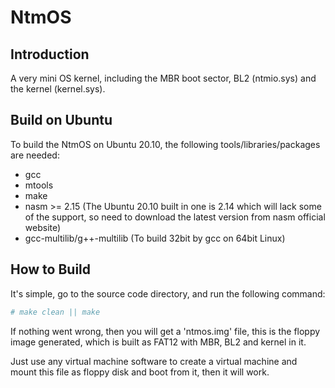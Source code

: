 # NtmOS

## Introduction

A very mini OS kernel, including the MBR boot sector, BL2 (ntmio.sys) and the kernel (kernel.sys).

## Build on Ubuntu

To build the NtmOS on Ubuntu 20.10, the following tools/libraries/packages are needed:

- gcc
- mtools
- make
- nasm >= 2.15 (The Ubuntu 20.10 built in one is 2.14 which will lack some of the support, so need to download the latest version from nasm official website)
- gcc-multilib/g++-multilib (To build 32bit by gcc on 64bit Linux)

## How to Build

It's simple, go to the source code directory, and run the following command:

````bash
# make clean || make
````

If nothing went wrong, then you will get a 'ntmos.img' file, this is the floppy image generated, which is built as FAT12 with MBR, BL2 and kernel in it.

Just use any virtual machine software to create a virtual machine and mount this file as floppy disk and boot from it, then it will work.

